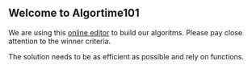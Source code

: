 ## Welcome to Algortime101 

We are using this [online editor](https://github.com/Piersoncollege/Introduction-algorithm/edit/master/README.md) to build our algoritms. Please pay close attention to the winner criteria. 

The solution needs to be as efficient as possible and rely on functions.

